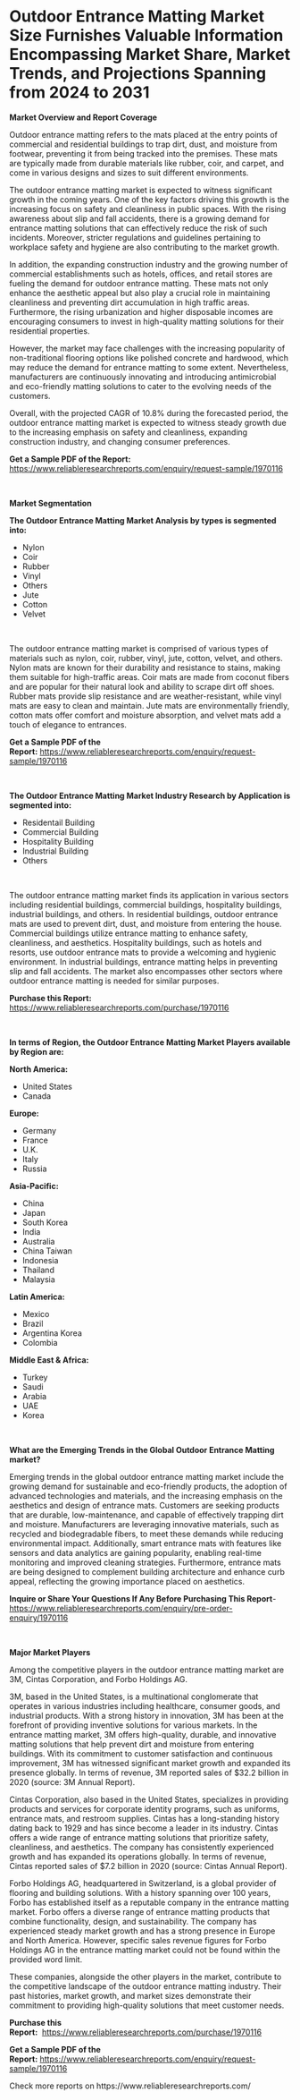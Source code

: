 <p><h1>Outdoor Entrance Matting Market Size Furnishes Valuable Information Encompassing Market Share, Market Trends, and Projections Spanning from 2024 to 2031</h1></p><p><strong>Market Overview and Report Coverage</strong></p>
<p><p>Outdoor entrance matting refers to the mats placed at the entry points of commercial and residential buildings to trap dirt, dust, and moisture from footwear, preventing it from being tracked into the premises. These mats are typically made from durable materials like rubber, coir, and carpet, and come in various designs and sizes to suit different environments.</p><p>The outdoor entrance matting market is expected to witness significant growth in the coming years. One of the key factors driving this growth is the increasing focus on safety and cleanliness in public spaces. With the rising awareness about slip and fall accidents, there is a growing demand for entrance matting solutions that can effectively reduce the risk of such incidents. Moreover, stricter regulations and guidelines pertaining to workplace safety and hygiene are also contributing to the market growth.</p><p>In addition, the expanding construction industry and the growing number of commercial establishments such as hotels, offices, and retail stores are fueling the demand for outdoor entrance matting. These mats not only enhance the aesthetic appeal but also play a crucial role in maintaining cleanliness and preventing dirt accumulation in high traffic areas. Furthermore, the rising urbanization and higher disposable incomes are encouraging consumers to invest in high-quality matting solutions for their residential properties.</p><p>However, the market may face challenges with the increasing popularity of non-traditional flooring options like polished concrete and hardwood, which may reduce the demand for entrance matting to some extent. Nevertheless, manufacturers are continuously innovating and introducing antimicrobial and eco-friendly matting solutions to cater to the evolving needs of the customers.</p><p>Overall, with the projected CAGR of 10.8% during the forecasted period, the outdoor entrance matting market is expected to witness steady growth due to the increasing emphasis on safety and cleanliness, expanding construction industry, and changing consumer preferences.</p></p>
<p><strong>Get a Sample PDF of the Report:</strong> <a href="https://www.reliableresearchreports.com/enquiry/request-sample/1970116">https://www.reliableresearchreports.com/enquiry/request-sample/1970116</a></p>
<p>&nbsp;</p>
<p><strong>Market Segmentation</strong></p>
<p><strong>The Outdoor Entrance Matting Market Analysis by types is segmented into:</strong></p>
<p><ul><li>Nylon</li><li>Coir</li><li>Rubber</li><li>Vinyl</li><li>Others</li><li>Jute</li><li>Cotton</li><li>Velvet</li></ul></p>
<p>&nbsp;</p>
<p><p>The outdoor entrance matting market is comprised of various types of materials such as nylon, coir, rubber, vinyl, jute, cotton, velvet, and others. Nylon mats are known for their durability and resistance to stains, making them suitable for high-traffic areas. Coir mats are made from coconut fibers and are popular for their natural look and ability to scrape dirt off shoes. Rubber mats provide slip resistance and are weather-resistant, while vinyl mats are easy to clean and maintain. Jute mats are environmentally friendly, cotton mats offer comfort and moisture absorption, and velvet mats add a touch of elegance to entrances.</p></p>
<p><strong>Get a Sample PDF of the Report:</strong>&nbsp;<a href="https://www.reliableresearchreports.com/enquiry/request-sample/1970116">https://www.reliableresearchreports.com/enquiry/request-sample/1970116</a></p>
<p>&nbsp;</p>
<p><strong>The Outdoor Entrance Matting Market Industry Research by Application is segmented into:</strong></p>
<p><ul><li>Residentail Building</li><li>Commercial Building</li><li>Hospitality Building</li><li>Industrial Building</li><li>Others</li></ul></p>
<p>&nbsp;</p>
<p><p>The outdoor entrance matting market finds its application in various sectors including residential buildings, commercial buildings, hospitality buildings, industrial buildings, and others. In residential buildings, outdoor entrance mats are used to prevent dirt, dust, and moisture from entering the house. Commercial buildings utilize entrance matting to enhance safety, cleanliness, and aesthetics. Hospitality buildings, such as hotels and resorts, use outdoor entrance mats to provide a welcoming and hygienic environment. In industrial buildings, entrance matting helps in preventing slip and fall accidents. The market also encompasses other sectors where outdoor entrance matting is needed for similar purposes.</p></p>
<p><strong>Purchase this Report:</strong>&nbsp; <a href="https://www.reliableresearchreports.com/purchase/1970116">https://www.reliableresearchreports.com/purchase/1970116</a></p>
<p>&nbsp;</p>
<p><strong>In terms of Region, the Outdoor Entrance Matting Market Players available by Region are:</strong></p>
<p>
    <p> <strong> North America: </strong>
        <ul>
            <li>United States</li>
            <li>Canada</li>
        </ul>
        </p> 
    <p> <strong> Europe: </strong>
        <ul>
            <li>Germany</li>
            <li>France</li>
            <li>U.K.</li>
            <li>Italy</li>
            <li>Russia</li>
        </ul>
        </p> 
    <p> <strong> Asia-Pacific: </strong>
        <ul>
            <li>China</li>
            <li>Japan</li>
            <li>South Korea</li>
            <li>India</li>
            <li>Australia</li>
            <li>China Taiwan</li>
            <li>Indonesia</li>
            <li>Thailand</li>
            <li>Malaysia</li>
        </ul>
        </p> 
    <p> <strong> Latin America: </strong>
        <ul>
            <li>Mexico</li>
            <li>Brazil</li>
            <li>Argentina Korea</li>
            <li>Colombia</li>
        </ul>
        </p> 
    <p> <strong> Middle East & Africa: </strong>
        <ul>
            <li>Turkey</li>
            <li>Saudi</li>
            <li>Arabia</li>
            <li>UAE</li>
            <li>Korea</li>
        </ul>
    </p>
    </p>
<p>&nbsp;</p>
<p><strong>What are the Emerging Trends in the Global Outdoor Entrance Matting market?</strong></p>
<p><p>Emerging trends in the global outdoor entrance matting market include the growing demand for sustainable and eco-friendly products, the adoption of advanced technologies and materials, and the increasing emphasis on the aesthetics and design of entrance mats. Customers are seeking products that are durable, low-maintenance, and capable of effectively trapping dirt and moisture. Manufacturers are leveraging innovative materials, such as recycled and biodegradable fibers, to meet these demands while reducing environmental impact. Additionally, smart entrance mats with features like sensors and data analytics are gaining popularity, enabling real-time monitoring and improved cleaning strategies. Furthermore, entrance mats are being designed to complement building architecture and enhance curb appeal, reflecting the growing importance placed on aesthetics.</p></p>
<p><strong>Inquire or Share Your Questions If Any Before Purchasing This Report</strong>- <a href="https://www.reliableresearchreports.com/enquiry/pre-order-enquiry/1970116">https://www.reliableresearchreports.com/enquiry/pre-order-enquiry/1970116</a></p>
<p>&nbsp;</p>
<p><strong>Major Market Players</strong></p>
<p><p>Among the competitive players in the outdoor entrance matting market are 3M, Cintas Corporation, and Forbo Holdings AG. </p><p>3M, based in the United States, is a multinational conglomerate that operates in various industries including healthcare, consumer goods, and industrial products. With a strong history in innovation, 3M has been at the forefront of providing inventive solutions for various markets. In the entrance matting market, 3M offers high-quality, durable, and innovative matting solutions that help prevent dirt and moisture from entering buildings. With its commitment to customer satisfaction and continuous improvement, 3M has witnessed significant market growth and expanded its presence globally. In terms of revenue, 3M reported sales of $32.2 billion in 2020 (source: 3M Annual Report).</p><p>Cintas Corporation, also based in the United States, specializes in providing products and services for corporate identity programs, such as uniforms, entrance mats, and restroom supplies. Cintas has a long-standing history dating back to 1929 and has since become a leader in its industry. Cintas offers a wide range of entrance matting solutions that prioritize safety, cleanliness, and aesthetics. The company has consistently experienced growth and has expanded its operations globally. In terms of revenue, Cintas reported sales of $7.2 billion in 2020 (source: Cintas Annual Report).</p><p>Forbo Holdings AG, headquartered in Switzerland, is a global provider of flooring and building solutions. With a history spanning over 100 years, Forbo has established itself as a reputable company in the entrance matting market. Forbo offers a diverse range of entrance matting products that combine functionality, design, and sustainability. The company has experienced steady market growth and has a strong presence in Europe and North America. However, specific sales revenue figures for Forbo Holdings AG in the entrance matting market could not be found within the provided word limit.</p><p>These companies, alongside the other players in the market, contribute to the competitive landscape of the outdoor entrance matting industry. Their past histories, market growth, and market sizes demonstrate their commitment to providing high-quality solutions that meet customer needs.</p></p>
<p><strong>Purchase this Report:</strong>&nbsp;&nbsp;<a href="https://www.reliableresearchreports.com/purchase/1970116">https://www.reliableresearchreports.com/purchase/1970116</a></p>
<p></p>
<p><strong>Get a Sample PDF of the Report:</strong>&nbsp;<a href="https://www.reliableresearchreports.com/enquiry/request-sample/1970116">https://www.reliableresearchreports.com/enquiry/request-sample/1970116</a></p>
<p>Check more reports on https://www.reliableresearchreports.com/</p>